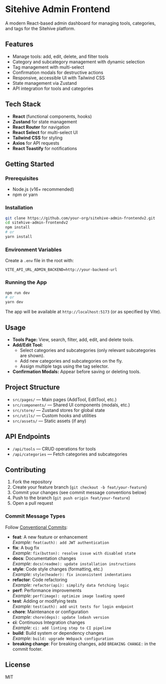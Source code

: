 # Sitehive Admin Frontend

A modern React-based admin dashboard for managing tools, categories, and tags for the Sitehive platform.

## Features

- Manage tools: add, edit, delete, and filter tools
- Category and subcategory management with dynamic selection
- Tag management with multi-select
- Confirmation modals for destructive actions
- Responsive, accessible UI with Tailwind CSS
- State management via Zustand
- API integration for tools and categories

## Tech Stack

- **React** (functional components, hooks)
- **Zustand** for state management
- **React Router** for navigation
- **React Select** for multi-select UI
- **Tailwind CSS** for styling
- **Axios** for API requests
- **React Toastify** for notifications

## Getting Started

### Prerequisites

- Node.js (v16+ recommended)
- npm or yarn

### Installation

```bash
git clone https://github.com/your-org/sitehive-admin-frontendv2.git
cd sitehive-admin-frontendv2
npm install
# or
yarn install
```

### Environment Variables

Create a `.env` file in the root with:

```
VITE_API_URL_ADMIN_BACKEND=http://your-backend-url
```

### Running the App

```bash
npm run dev
# or
yarn dev
```

The app will be available at `http://localhost:5173` (or as specified by Vite).

## Usage

- **Tools Page:** View, search, filter, add, edit, and delete tools.
- **Add/Edit Tool:** 
  - Select categories and subcategories (only relevant subcategories are shown).
  - Add new categories and subcategories on the fly.
  - Assign multiple tags using the tag selector.
- **Confirmation Modals:** Appear before saving or deleting tools.

## Project Structure

- `src/pages/` — Main pages (AddTool, EditTool, etc.)
- `src/components/` — Shared UI components (modals, etc.)
- `src/store/` — Zustand stores for global state
- `src/utils/` — Custom hooks and utilities
- `src/assets/` — Static assets (if any)

## API Endpoints

- `/api/tools` — CRUD operations for tools
- `/api/categories` — Fetch categories and subcategories

## Contributing

1. Fork the repository
2. Create your feature branch (`git checkout -b feat/your-feature`)
3. Commit your changes (see commit message conventions below)
4. Push to the branch (`git push origin feat/your-feature`)
5. Open a pull request

### Commit Message Types

Follow [Conventional Commits](https://www.conventionalcommits.org/en/v1.0.0/):

- **feat**: A new feature or enhancement  
  _Example:_ `feat(auth): add JWT authentication`
- **fix**: A bug fix  
  _Example:_ `fix(button): resolve issue with disabled state`
- **docs**: Documentation changes  
  _Example:_ `docs(readme): update installation instructions`
- **style**: Code style changes (formatting, etc.)  
  _Example:_ `style(header): fix inconsistent indentations`
- **refactor**: Code refactoring  
  _Example:_ `refactor(api): simplify data fetching logic`
- **perf**: Performance improvements  
  _Example:_ `perf(image): optimize image loading speed`
- **test**: Adding or modifying tests  
  _Example:_ `test(auth): add unit tests for login endpoint`
- **chore**: Maintenance or configuration  
  _Example:_ `chore(deps): update lodash version`
- **ci**: Continuous Integration changes  
  _Example:_ `ci: add linting step to CI pipeline`
- **build**: Build system or dependency changes  
  _Example:_ `build: upgrade Webpack configuration`
- **breaking change**: For breaking changes, add `BREAKING CHANGE:` in the commit footer.

## License

MIT
